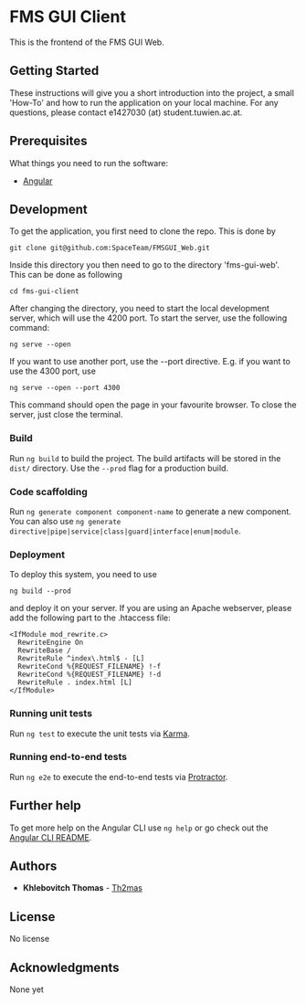 # FMS GUI Client

This is the frontend of the FMS GUI Web.

## Getting Started

These instructions will give you a short introduction into the project, a small 'How-To' and how to run the application on your local machine. For any questions, please contact e1427030 (at) student.tuwien.ac.at.

## Prerequisites

What things you need to run the software:
* [Angular](https://angular.io/)

## Development

To get the application, you first need to clone the repo. This is done by
```
git clone git@github.com:SpaceTeam/FMSGUI_Web.git
```
Inside this directory you then need to go to the directory 'fms-gui-web'. This can be done as following
```
cd fms-gui-client
```
After changing the directory, you need to start the local development server, which will use the 4200 port. To start the server, use the following command:
```
ng serve --open
```
If you want to use another port, use the --port directive. E.g. if you want to use the 4300 port, use
```
ng serve --open --port 4300
```
This command should open the page in your favourite browser. To close the server, just close the terminal.

### Build

Run `ng build` to build the project. The build artifacts will be stored in the `dist/` directory. Use the `--prod` flag for a production build.

### Code scaffolding

Run `ng generate component component-name` to generate a new component. You can also use `ng generate directive|pipe|service|class|guard|interface|enum|module`.

### Deployment

To deploy this system, you need to use 
```
ng build --prod
```
and deploy it on your server.
If you are using an Apache webserver, please add the following part to the .htaccess file: 
```
<IfModule mod_rewrite.c>
  RewriteEngine On
  RewriteBase /
  RewriteRule ^index\.html$ - [L]
  RewriteCond %{REQUEST_FILENAME} !-f
  RewriteCond %{REQUEST_FILENAME} !-d
  RewriteRule . index.html [L]
</IfModule>
```

### Running unit tests

Run `ng test` to execute the unit tests via [Karma](https://karma-runner.github.io).

### Running end-to-end tests

Run `ng e2e` to execute the end-to-end tests via [Protractor](http://www.protractortest.org/).

## Further help

To get more help on the Angular CLI use `ng help` or go check out the [Angular CLI README](https://github.com/angular/angular-cli/blob/master/README.md).

## Authors

* **Khlebovitch Thomas** - [Th2mas](https://github.com/Th2mas/)

## License

No license

## Acknowledgments

None yet
